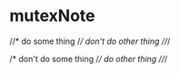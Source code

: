 # mutexNote
//*
        do some thing
/*/
        don't do other thing
//*/





/*
        don't do some thing
/*/
        do other thing
//*/
